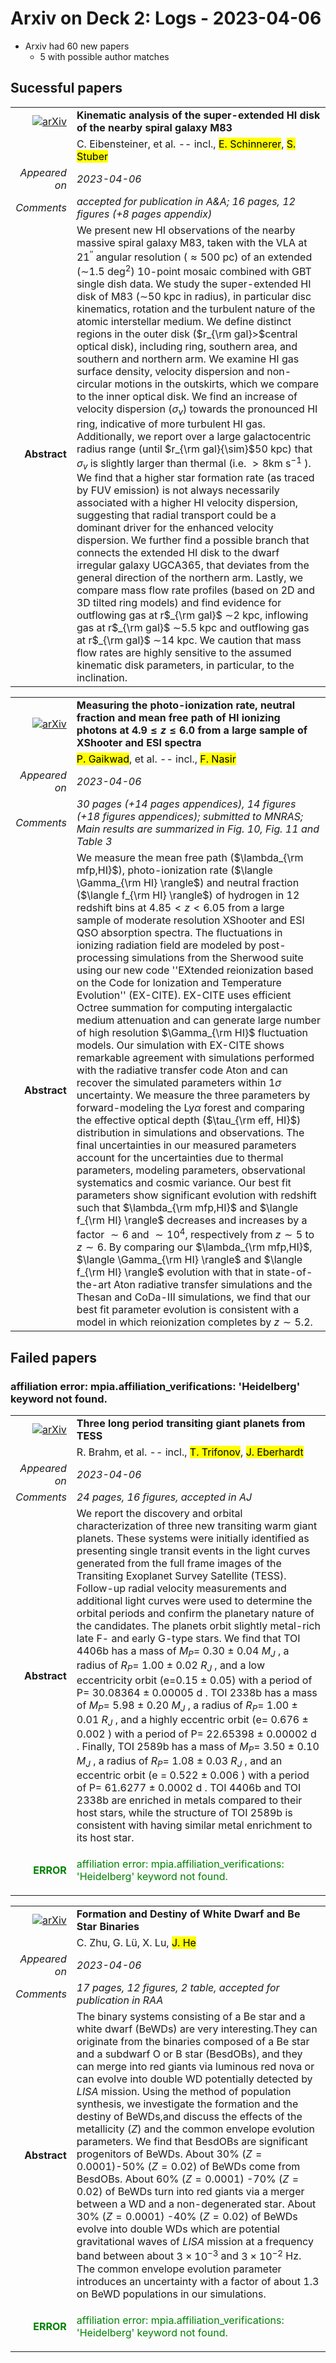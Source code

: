 # Arxiv on Deck 2: Logs - 2023-04-06

* Arxiv had 60 new papers
    * 5 with possible author matches

## Sucessful papers


|||
|---:|:---|
| [![arXiv](https://img.shields.io/badge/arXiv-arXiv:2304.02037-b31b1b.svg)](https://arxiv.org/abs/arXiv:2304.02037) | **Kinematic analysis of the super-extended HI disk of the nearby spiral  galaxy M83**  |
|| C. Eibensteiner, et al. -- incl., <mark>E. Schinnerer</mark>, <mark>S. Stuber</mark> |
|*Appeared on*| *2023-04-06*|
|*Comments*| *accepted for publication in A&A; 16 pages, 12 figures (+8 pages appendix)*|
|**Abstract**| We present new HI observations of the nearby massive spiral galaxy M83, taken with the VLA at $21^{\prime\prime}$ angular resolution ($\approx500$ pc) of an extended ($\sim$1.5 deg$^2$) 10-point mosaic combined with GBT single dish data. We study the super-extended HI disk of M83 (${\sim}$50 kpc in radius), in particular disc kinematics, rotation and the turbulent nature of the atomic interstellar medium. We define distinct regions in the outer disk ($r_{\rm gal}>$central optical disk), including ring, southern area, and southern and northern arm. We examine HI gas surface density, velocity dispersion and non-circular motions in the outskirts, which we compare to the inner optical disk. We find an increase of velocity dispersion ($\sigma_v$) towards the pronounced HI ring, indicative of more turbulent HI gas. Additionally, we report over a large galactocentric radius range (until $r_{\rm gal}{\sim}$50 kpc) that $\sigma_v$ is slightly larger than thermal (i.e. $>8$km s$^{-1}$ ). We find that a higher star formation rate (as traced by FUV emission) is not always necessarily associated with a higher HI velocity dispersion, suggesting that radial transport could be a dominant driver for the enhanced velocity dispersion. We further find a possible branch that connects the extended HI disk to the dwarf irregular galaxy UGCA365, that deviates from the general direction of the northern arm. Lastly, we compare mass flow rate profiles (based on 2D and 3D tilted ring models) and find evidence for outflowing gas at r$_{\rm gal}$ $\sim$2 kpc, inflowing gas at r$_{\rm gal}$ $\sim$5.5 kpc and outflowing gas at r$_{\rm gal}$ $\sim$14 kpc. We caution that mass flow rates are highly sensitive to the assumed kinematic disk parameters, in particular, to the inclination. |


|||
|---:|:---|
| [![arXiv](https://img.shields.io/badge/arXiv-arXiv:2304.02038-b31b1b.svg)](https://arxiv.org/abs/arXiv:2304.02038) | **Measuring the photo-ionization rate, neutral fraction and mean free path  of HI ionizing photons at $4.9 \leq z \leq 6.0$ from a large sample of  XShooter and ESI spectra**  |
|| <mark>P. Gaikwad</mark>, et al. -- incl., <mark>F. Nasir</mark> |
|*Appeared on*| *2023-04-06*|
|*Comments*| *30 pages (+14 pages appendices), 14 figures (+18 figures appendices); submitted to MNRAS; Main results are summarized in Fig. 10, Fig. 11 and Table 3*|
|**Abstract**| We measure the mean free path ($\lambda_{\rm mfp,HI}$), photo-ionization rate ($\langle \Gamma_{\rm HI} \rangle$) and neutral fraction ($\langle f_{\rm HI} \rangle$) of hydrogen in 12 redshift bins at $4.85<z<6.05$ from a large sample of moderate resolution XShooter and ESI QSO absorption spectra. The fluctuations in ionizing radiation field are modeled by post-processing simulations from the Sherwood suite using our new code ''EXtended reionization based on the Code for Ionization and Temperature Evolution'' (EX-CITE). EX-CITE uses efficient Octree summation for computing intergalactic medium attenuation and can generate large number of high resolution $\Gamma_{\rm HI}$ fluctuation models. Our simulation with EX-CITE shows remarkable agreement with simulations performed with the radiative transfer code Aton and can recover the simulated parameters within $1\sigma$ uncertainty. We measure the three parameters by forward-modeling the Ly$\alpha$ forest and comparing the effective optical depth ($\tau_{\rm eff, HI}$) distribution in simulations and observations. The final uncertainties in our measured parameters account for the uncertainties due to thermal parameters, modeling parameters, observational systematics and cosmic variance. Our best fit parameters show significant evolution with redshift such that $\lambda_{\rm mfp,HI}$ and $\langle f_{\rm HI} \rangle$ decreases and increases by a factor $\sim 6$ and $\sim 10^{4}$, respectively from $z \sim 5$ to $z \sim 6$. By comparing our $\lambda_{\rm mfp,HI}$, $\langle \Gamma_{\rm HI} \rangle$ and $\langle f_{\rm HI} \rangle$ evolution with that in state-of-the-art Aton radiative transfer simulations and the Thesan and CoDa-III simulations, we find that our best fit parameter evolution is consistent with a model in which reionization completes by $z \sim 5.2$. |

## Failed papers

### affiliation error: mpia.affiliation_verifications: 'Heidelberg' keyword not found. 


|||
|---:|:---|
| [![arXiv](https://img.shields.io/badge/arXiv-arXiv:2304.02139-b31b1b.svg)](https://arxiv.org/abs/arXiv:2304.02139) | **Three long period transiting giant planets from TESS**  |
|| R. Brahm, et al. -- incl., <mark>T. Trifonov</mark>, <mark>J. Eberhardt</mark> |
|*Appeared on*| *2023-04-06*|
|*Comments*| *24 pages, 16 figures, accepted in AJ*|
|**Abstract**| We report the discovery and orbital characterization of three new transiting warm giant planets. These systems were initially identified as presenting single transit events in the light curves generated from the full frame images of the Transiting Exoplanet Survey Satellite (TESS). Follow-up radial velocity measurements and additional light curves were used to determine the orbital periods and confirm the planetary nature of the candidates. The planets orbit slightly metal-rich late F- and early G-type stars. We find that TOI 4406b has a mass of $M_P$= 0.30 $\pm$ 0.04 $M_J$ , a radius of $R_P$= 1.00 $\pm$ 0.02 $R_J$ , and a low eccentricity orbit (e=0.15 $\pm$ 0.05) with a period of P= 30.08364 $\pm$ 0.00005 d . TOI 2338b has a mass of $M_P$= 5.98 $\pm$ 0.20 $M_J$ , a radius of $R_P$= 1.00 $\pm$ 0.01 $R_J$ , and a highly eccentric orbit (e= 0.676 $\pm$ 0.002 ) with a period of P= 22.65398 $\pm$ 0.00002 d . Finally, TOI 2589b has a mass of $M_P$= 3.50 $\pm$ 0.10 $M_J$ , a radius of $R_P$= 1.08 $\pm$ 0.03 $R_J$ , and an eccentric orbit (e = 0.522 $\pm$ 0.006 ) with a period of P= 61.6277 $\pm$ 0.0002 d . TOI 4406b and TOI 2338b are enriched in metals compared to their host stars, while the structure of TOI 2589b is consistent with having similar metal enrichment to its host star. |
|<p style="color:green"> **ERROR** </p>| <p style="color:green">affiliation error: mpia.affiliation_verifications: 'Heidelberg' keyword not found.</p> |


|||
|---:|:---|
| [![arXiv](https://img.shields.io/badge/arXiv-arXiv:2304.02615-b31b1b.svg)](https://arxiv.org/abs/arXiv:2304.02615) | **Formation and Destiny of White Dwarf and Be Star Binaries**  |
|| C. Zhu, G. Lü, X. Lu, <mark>J. He</mark> |
|*Appeared on*| *2023-04-06*|
|*Comments*| *17 pages, 12 figures, 2 table, accepted for publication in RAA*|
|**Abstract**| The binary systems consisting of a Be star and a white dwarf (BeWDs) are very interesting.They can originate from the binaries composed of a Be star and a subdwarf O or B star (BesdOBs), and they can merge into red giants via luminous red nova or can evolve into double WD potentially detected by $LISA$ mission. Using the method of population synthesis, we investigate the formation and the destiny of BeWDs,and discuss the effects of the metallicity ($Z$) and the common envelope evolution parameters. We find that BesdOBs are significant progenitors of BeWDs. About 30\% ($Z=0.0001$)-50\% ($Z=0.02$) of BeWDs come from BesdOBs. About 60\% ($Z=0.0001$) -70\% ($Z=0.02$) of BeWDs turn into red giants via a merger between a WD and a non-degenerated star. About 30\% ($Z=0.0001$) -40\% ($Z=0.02$) of BeWDs evolve into double WDs which are potential gravitational waves of $LISA$ mission at a frequency band between about $3\times10^{-3}$ and $3\times10^{-2}$ Hz. The common envelope evolution parameter introduces an uncertainty with a factor of about 1.3 on BeWD populations in our simulations. |
|<p style="color:green"> **ERROR** </p>| <p style="color:green">affiliation error: mpia.affiliation_verifications: 'Heidelberg' keyword not found.</p> |

